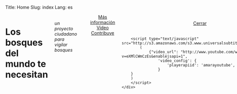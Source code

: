 Title: Home
Slug: index
Lang: es

<div class="row">
    <div class="span8 offset2 columns">
        <h1>Los bosques del mundo te necesitan</h1>
            <h6 class="hidden-phone">un proyecto ciudadano para vigilar bosques</h6>

            <div id="myCarousel" class="carousel slide">
                <div class="carousel-inner">
                    <div class="item active">
                        <!--<a href="http://www.flickr.com/photos/leoffreitas/789157023/">-->
                        <a href="/pybossa/app/besttile/newtask">
                            <img src="|filename|/images/carousel/forest.jpg" alt="">
                        </a>
                        <div class="carousel-caption">
                            <h4>Los bosques están en peligro
                                <small class="pull-right hidden-phone">Foto por Leonardo F. Freitas (BY-NC-SA 2.0)</small>
                            </h4>
                        </div>
                    </div>
                    <div class="item">
                        <!--<a href="http://www.flickr.com/photos/leoffreitas/1469377935/">-->
                        <a href="/pybossa/app/besttile/newtask">
                            <img src="|filename|/images/carousel/burning.jpg" alt="">
                        </a>
                        <div class="carousel-caption">
                            <h4>Fuegos, deforestación ilegal, ...
                                <small class="pull-right hidden-phone">Foto por Leonardo F. Freitas (BY-NC-SA 2.0)</small>
                            </h4>
                        </div>
                    </div>
                    <div class="item">
                        <!--<a href="http://www.flickr.com/photos/mcgarry/111003432/">-->
                        <a href="/pybossa/app/besttile/newtask">
                            <img src="|filename|/images/carousel/crowd.jpg" alt="">
                        </a>
                        <div class="carousel-caption">
                            <h4>Pero la gente puede ayudar!
                                <small class="pull-right hidden-phone">Foto por Kevin McGarry (BY-NC-SA 2.0)</small>
                            </h4>
                        </div>
                    </div>
                </div>
                <a class="left carousel-control" href="#myCarousel" data-slide="prev">&lsaquo;</a>
                <a class="right carousel-control" href="#myCarousel" data-slide="next">&rsaquo;</a>
            </div>
        </div>

<div class="row">
    <div class="span8 offset2" style="text-align:center;">
    <a href="/mission.html" class="btn btn-primary btn-large"><i class="icon-book"></i> Más información</a>
    <a href="#" class="btn btn-large btn-inverse" onclick="showVideo()"><i class="icon-play-circle"></i> Video</a>
    <a href="/pybossa" class="btn btn-success btn-large"><i class="icon-heart"></i> Contribuye</a>
    </div>
</div>

<div id="videocontainer">
    <div id="video">
        <div style="text-align:center; padding:20px">
            <a href="#" class="btn btn-warning btn-large" onclick="closeVideo()"><i class="icon icon-white icon-remove"></i> Cerrar</a>
        </div>

        <script type="text/javascript" src="http://s3.amazonaws.com/s3.www.universalsubtitles.org/embed.js">
            (
                {"video_url": "http://www.youtube.com/watch?v=eXMlCWmCzEs&enablejsapi=1",
                    'video_config': {
                        'playerapiid': 'amarayoutube',
                    }
        }
        )
        </script>
    </div>
</div>

<script>
    function showVideo() {
        $("#videocontainer").show();
    }
    function closeVideo() {
        $("#videocontainer").hide();
    }
</script>
